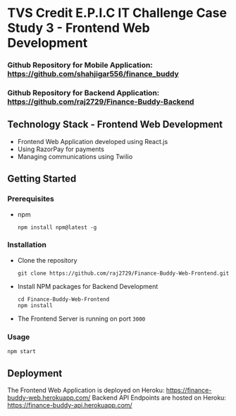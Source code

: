 # TVS Credit E.P.I.C IT Challenge Case Study 3 - Frontend Web Development

### Github Repository for Mobile Application: https://github.com/shahjigar556/finance_buddy

### Github Repository for Backend Application: https://github.com/raj2729/Finance-Buddy-Backend

## Technology Stack - Frontend Web Development

- Frontend Web Application developed using React.js
- Using RazorPay for payments
- Managing communications using Twilio

<!-- GETTING STARTED -->

## Getting Started

### Prerequisites

- npm
  ```
  npm install npm@latest -g
  ```

### Installation

- Clone the repository
  ```
  git clone https://github.com/raj2729/Finance-Buddy-Web-Frontend.git
  ```
- Install NPM packages for Backend Development

  ```
  cd Finance-Buddy-Web-Frontend
  npm install

  ```

- The Frontend Server is running on port `3000`

### Usage

```
npm start
```

## Deployment
The Frontend Web Application is deployed on Heroku: https://finance-buddy-web.herokuapp.com/
Backend API Endpoints are hosted on Heroku: https://finance-buddy-api.herokuapp.com/
